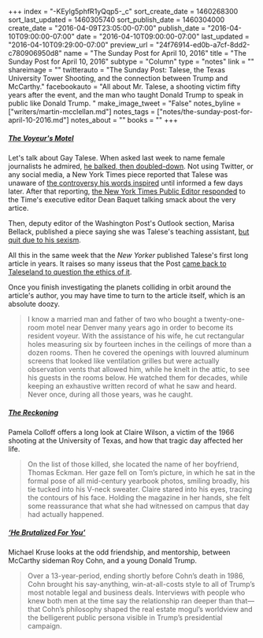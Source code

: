 +++
index = "-KEylg5phfR1yQqp5-_c"
sort_create_date = 1460268300
sort_last_updated = 1460305740
sort_publish_date = 1460304000
create_date = "2016-04-09T23:05:00-07:00"
publish_date = "2016-04-10T09:00:00-07:00"
date = "2016-04-10T09:00:00-07:00"
last_updated = "2016-04-10T09:29:00-07:00"
preview_url = "24f76914-ed0b-a7cf-8dd2-c780906950d8"
name = "The Sunday Post for April 10, 2016"
title = "The Sunday Post for April 10, 2016"
subtype = "Column"
type = "notes"
link = ""
shareimage = ""
twitterauto = "The Sunday Post: Talese, the Texas University Tower Shooting, and the connection between Trump and McCarthy."
facebookauto = "All about Mr. Talese, a shooting victim fifty years after the event, and the man who taught Donald Trump to speak in public like Donald Trump. "
make_image_tweet = "False"
notes_byline = ["writers/martin-mcclellan.md"]
notes_tags = ["notes/the-sunday-post-for-april-10-2016.md"]
notes_about = ""
books = ""
+++
<h5><a href="http://www.newyorker.com/magazine/2016/04/11/gay-talese-the-voyeurs-motel" title="The Voyeur’s Motel - The New Yorker">The Voyeur's Motel</a></h5>

Let's talk about Gay Talese. When asked last week to name female journalists he admired, <a href="https://www.bostonglobe.com/business/2016/04/07/what-said-what-she-heard-gay-talese-controversial-words/P8ltLnt0dh9x33rHJLjEEP/story.html" title="What he said, what she heard, Gay Talese&amp;rsquo;s controversial words - The Boston Globe">he balked, then doubled-down</a>. Not using Twitter, or any social media, a New York Times piece reported that Talese was unaware of <a href="http://www.nytimes.com/2016/04/07/fashion/gay-talese-twitter.html" title="None">the controversy his words inspired</a> until informed a few days later. After that reporting, <a href="http://publiceditor.blogs.nytimes.com/2016/04/07/gay-talese-new-york-times-article/" title="None">the New York Times Public Editor responded</a> to the Time's executive editor Dean Baquet talking smack about the very artice. 

Then, deputy editor of the Washington Post's Outlook section, Marisa Bellack, published a piece saying she was Talese's teaching assistant, <a href="https://www.washingtonpost.com/posteverything/wp/2016/04/09/gay-talese-sexism/" title="I was Gay Talese&amp;#8217;s teaching assistant. I quit because of his sexism. - The Washington Post">but quit due to his sexism</a>. 

All this in the same week that the _New Yorker_ published Talese's first long article in years. It raises so many isseus that the Post <a href="https://www.washingtonpost.com/lifestyle/style/the-ethical-dilemmas-raised-by-gay-taleses-latest-article/2016/04/08/8e40e916-fd92-11e5-9140-e61d062438bb_story.html" title="The ethical dilemmas raised by Gay Talese’s latest article - The Washington Post">came back to Taleseland to question the ethics of it</a>.

Once you finish investigating the planets colliding in orbit around the article's author, you may have time to turn to the article itself, which is an absolute doozy.

<blockquote>
	I know a married man and father of two who bought a twenty-one-room motel near Denver many years ago in order to become its resident voyeur. With the assistance of his wife, he cut rectangular holes measuring six by fourteen inches in the ceilings of more than a dozen rooms. Then he covered the openings with louvred aluminum screens that looked like ventilation grilles but were actually observation vents that allowed him, while he knelt in the attic, to see his guests in the rooms below. He watched them for decades, while keeping an exhaustive written record of what he saw and heard. Never once, during all those years, was he caught.
</blockquote>

<h5><a href="http://features.texasmonthly.com/editorial/the-reckoning/?src=longreads" title="None">The Reckoning</a></h5>

Pamela Colloff offers a long look at Claire Wilson, a victim of the 1966 shooting at the University of Texas, and how that tragic day affected her life.

<blockquote>
	On the list of those killed, she located the name of her boyfriend, Thomas Eckman. Her gaze fell on Tom’s picture, in which he sat in the formal pose of all mid-century yearbook photos, smiling broadly, his tie tucked into his V-neck sweater. Claire stared into his eyes, tracing the contours of his face. Holding the magazine in her hands, she felt some reassurance that what she had witnessed on campus that day had actually happened.
</blockquote>

<h5><a href="http://www.politico.com/magazine/story/2016/04/donald-trump-roy-cohn-mentor-joseph-mccarthy-213799?Src=longreads" title="&amp;lsquo;He Brutalized For You&amp;rsquo; - POLITICO Magazine">‘He Brutalized For You’</a></h5>

Michael Kruse looks at the odd friendship, and mentorship, between McCarthy sideman Roy Cohn, and a young Donald Trump.

<blockquote>
	Over a 13-year-period, ending shortly before Cohn’s death in 1986, Cohn brought his say-anything, win-at-all-costs style to all of Trump’s most notable legal and business deals. Interviews with people who knew both men at the time say the relationship ran deeper than that—that Cohn’s philosophy shaped the real estate mogul’s worldview and the belligerent public persona visible in Trump’s presidential campaign.
</blockquote>


